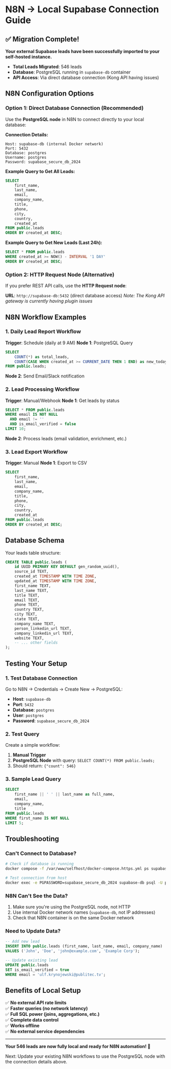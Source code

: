 # N8N → Local Supabase Connection Guide

## ✅ Migration Complete!

**Your external Supabase leads have been successfully imported to your self-hosted instance.**

- **Total Leads Migrated**: 546 leads
- **Database**: PostgreSQL running in `supabase-db` container
- **API Access**: Via direct database connection (Kong API having issues)

## N8N Configuration Options

### Option 1: Direct Database Connection (Recommended)

Use the **PostgreSQL node** in N8N to connect directly to your local database:

**Connection Details:**
```
Host: supabase-db (internal Docker network)
Port: 5432
Database: postgres
Username: postgres
Password: supabase_secure_db_2024
```

**Example Query to Get All Leads:**
```sql
SELECT 
    first_name, 
    last_name, 
    email, 
    company_name, 
    title, 
    phone, 
    city, 
    country,
    created_at
FROM public.leads
ORDER BY created_at DESC;
```

**Example Query to Get New Leads (Last 24h):**
```sql
SELECT * FROM public.leads 
WHERE created_at >= NOW() - INTERVAL '1 DAY'
ORDER BY created_at DESC;
```

### Option 2: HTTP Request Node (Alternative)

If you prefer REST API calls, use the **HTTP Request node**:

**URL**: `http://supabase-db:5432` (direct database access)
*Note: The Kong API gateway is currently having plugin issues*

## N8N Workflow Examples

### 1. Daily Lead Report Workflow

**Trigger**: Schedule (daily at 9 AM)
**Node 1**: PostgreSQL Query
```sql
SELECT 
    COUNT(*) as total_leads,
    COUNT(CASE WHEN created_at >= CURRENT_DATE THEN 1 END) as new_today
FROM public.leads;
```
**Node 2**: Send Email/Slack notification

### 2. Lead Processing Workflow

**Trigger**: Manual/Webhook
**Node 1**: Get leads by status
```sql
SELECT * FROM public.leads 
WHERE email IS NOT NULL 
  AND email != ''
  AND is_email_verified = false
LIMIT 10;
```
**Node 2**: Process leads (email validation, enrichment, etc.)

### 3. Lead Export Workflow

**Trigger**: Manual
**Node 1**: Export to CSV
```sql
SELECT 
    first_name,
    last_name,
    email,
    company_name,
    title,
    phone,
    city,
    country,
    created_at
FROM public.leads
ORDER BY created_at DESC;
```

## Database Schema

Your leads table structure:
```sql
CREATE TABLE public.leads (
    id UUID PRIMARY KEY DEFAULT gen_random_uuid(),
    source_id TEXT,
    created_at TIMESTAMP WITH TIME ZONE,
    updated_at TIMESTAMP WITH TIME ZONE,
    first_name TEXT,
    last_name TEXT,
    title TEXT,
    email TEXT,
    phone TEXT,
    country TEXT,
    city TEXT,
    state TEXT,
    company_name TEXT,
    person_linkedin_url TEXT,
    company_linkedin_url TEXT,
    website TEXT,
    -- ... other fields
);
```

## Testing Your Setup

### 1. Test Database Connection

Go to N8N → Credentials → Create New → PostgreSQL:
- **Host**: `supabase-db`
- **Port**: `5432`
- **Database**: `postgres`
- **User**: `postgres`
- **Password**: `supabase_secure_db_2024`

### 2. Test Query

Create a simple workflow:
1. **Manual Trigger**
2. **PostgreSQL Node** with query: `SELECT COUNT(*) FROM public.leads;`
3. Should return: `{"count": 546}`

### 3. Sample Lead Query

```sql
SELECT 
    first_name || ' ' || last_name as full_name,
    email,
    company_name,
    title
FROM public.leads 
WHERE first_name IS NOT NULL 
LIMIT 5;
```

## Troubleshooting

### Can't Connect to Database?
```bash
# Check if database is running
docker compose -f /var/www/selfhost/docker-compose.https.yml ps supabase-db

# Test connection from host
docker exec -e PGPASSWORD=supabase_secure_db_2024 supabase-db psql -U postgres -d postgres -c "SELECT COUNT(*) FROM public.leads;"
```

### N8N Can't See the Data?
1. Make sure you're using the PostgreSQL node, not HTTP
2. Use internal Docker network names (`supabase-db`, not IP addresses)
3. Check that N8N container is on the same Docker network

### Need to Update Data?
```sql
-- Add new lead
INSERT INTO public.leads (first_name, last_name, email, company_name) 
VALUES ('John', 'Doe', 'john@example.com', 'Example Corp');

-- Update existing lead
UPDATE public.leads 
SET is_email_verified = true 
WHERE email = 'ulf.krynojewski@publitec.tv';
```

## Benefits of Local Setup

✅ **No external API rate limits**  
✅ **Faster queries (no network latency)**  
✅ **Full SQL power (joins, aggregations, etc.)**  
✅ **Complete data control**  
✅ **Works offline**  
✅ **No external service dependencies**  

---

**Your 546 leads are now fully local and ready for N8N automation! 🎉**

Next: Update your existing N8N workflows to use the PostgreSQL node with the connection details above.